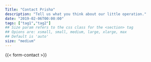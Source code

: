 ```yaml
---
Title: "Contact Prisha"
description: "Tell us what you think about our little operation."
date: "2019-02-06T00:00:00"
tags: ["tag1","tag2"]
## Size param refers to the css class for the <section> tag
## Opions are: xsmall, small, medium, large, xlarge, max
## Default is 'auto'
size: "medium"
---
```

{{< form-contact >}}